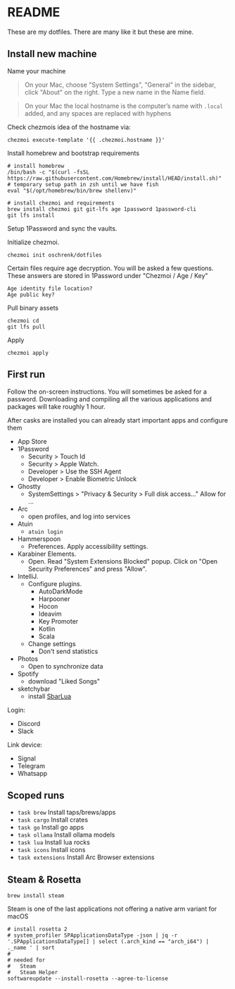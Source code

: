 # README

These are my dotfiles. There are many like it but these are mine.

## Install new machine

Name your machine
> On your Mac, choose "System Settings", "General"  in the sidebar, click "About" on the right.
> Type a new name in the Name field.

> On your Mac the local hostname is the computer’s name with `.local` added, and any spaces are replaced with hyphens

Check chezmois idea of the hostname via:
```
chezmoi execute-template '{{ .chezmoi.hostname }}'
```

Install homebrew and bootstrap requirements

```
# install homebrew
/bin/bash -c "$(curl -fsSL https://raw.githubusercontent.com/Homebrew/install/HEAD/install.sh)"
# temporary setup path in zsh until we have fish
eval "$(/opt/homebrew/bin/brew shellenv)"

# install chezmoi and requirements
brew install chezmoi git git-lfs age 1password 1password-cli
git lfs install
```

Setup 1Password and sync the vaults.

Initialize chezmoi.

```
chezmoi init oschrenk/dotfiles
```

Certain files require age decryption. You will be asked a few questions.
These answers are stored in 1Password under "Chezmoi / Age / Key"

```
Age identity file location?
Age public key?
```

Pull binary assets

```
chezmoi cd
git lfs pull
```

Apply

```
chezmoi apply
```

## First run

Follow the on-screen instructions. You will sometimes be asked for a password.
Downloading and compiling all the various applications and packages will take roughly 1 hour.

After casks are installed you can already start important apps and configure them

- App Store
- 1Password
  - Security > Touch Id
  - Security > Apple Watch.
  - Developer > Use the SSH Agent
  - Developer > Enable Biometric Unlock
- Ghostty
  - SystemSettings > "Privacy & Security > Full disk access..." Allow for ...
- Arc
  - open profiles, and log into services
- Atuin
  - `atuin login`
- Hammerspoon
  - Preferences. Apply accessibility settings.
- Karabiner Elements.
  - Open. Read "System Extensions Blocked" popup. Click on "Open Security Preferences" and press "Allow".
- IntelliJ.
  - Configure plugins.
    - AutoDarkMode
    - Harpooner
    - Hocon
    - Ideavim
    - Key Promoter
    - Kotlin
    - Scala
  - Change settings
    - Don't send statistics
- Photos
  - Open to synchronize data
- Spotify
  - download "Liked Songs"
- sketchybar
  - install [SbarLua](https://github.com/FelixKratz/SbarLua)

Login:

- Discord
- Slack

Link device:

- Signal
- Telegram
- Whatsapp

## Scoped runs

- `task brew` Install taps/brews/apps
- `task cargo` Install crates
- `task go` Install go apps
- `task ollama` Install ollama models
- `task lua` Install lua rocks
- `task icons` Install icons
- `task extensions` Install Arc Browser extensions

## Steam & Rosetta

`brew install steam`

Steam is one of the last applications not offering a native arm variant for macOS

```
# install rosetta 2
# system_profiler SPApplicationsDataType -json | jq -r '.SPApplicationsDataType[] | select (.arch_kind == "arch_i64") | ._name ' | sort
#
# needed for
#   Steam
#   Steam Helper
softwareupdate --install-rosetta --agree-to-license
```
